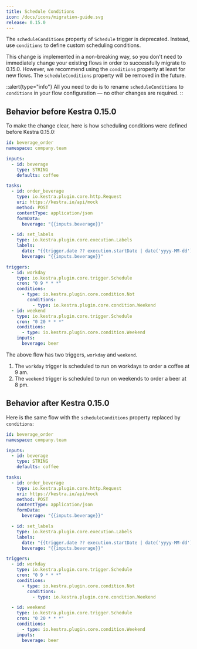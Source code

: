 ```yaml
---
title: Schedule Conditions
icon: /docs/icons/migration-guide.svg
release: 0.15.0
---
```


The `scheduleConditions` property of `Schedule` trigger is deprecated. Instead, use `conditions` to define custom scheduling conditions.

This change is implemented in a non-breaking way, so you don't need to immediately change your existing flows in order to successfully migrate to 0.15.0. However, we recommend using the `conditions` property at least for new flows. The `scheduleConditions` property will be removed in the future.

::alert{type="info"}
All you need to do is to rename `scheduleConditions` to `conditions` in your flow configuration — no other changes are required.
::

## Behavior before Kestra 0.15.0

To make the change clear, here is how scheduling conditions were defined before Kestra 0.15.0:

```yaml
id: beverage_order
namespace: company.team

inputs:
  - id: beverage
    type: STRING
    defaults: coffee

tasks:
  - id: order_beverage
    type: io.kestra.plugin.core.http.Request
    uri: https://kestra.io/api/mock
    method: POST
    contentType: application/json
    formData:
      beverage: "{{inputs.beverage}}"

  - id: set_labels
    type: io.kestra.plugin.core.execution.Labels
    labels:
      date: "{{trigger.date ?? execution.startDate | date('yyyy-MM-dd')}}"
      beverage: "{{inputs.beverage}}"

triggers:
  - id: workday
    type: io.kestra.plugin.core.trigger.Schedule
    cron: "0 9 * * *"
    conditions:
      - type: io.kestra.plugin.core.condition.Not
        conditions:
          - type: io.kestra.plugin.core.condition.Weekend
  - id: weekend
    type: io.kestra.plugin.core.trigger.Schedule
    cron: "0 20 * * *"
    conditions:
      - type: io.kestra.plugin.core.condition.Weekend
    inputs:
      beverage: beer
```

The above flow has two triggers, `workday` and `weekend`.
1. The `workday` trigger is scheduled to run on workdays to order a coffee at 9 am.
2. The `weekend` trigger is scheduled to run on weekends to order a beer at 8 pm.


## Behavior after Kestra 0.15.0

Here is the same flow with the `scheduleConditions` property replaced by `conditions`:

```yaml
id: beverage_order
namespace: company.team

inputs:
  - id: beverage
    type: STRING
    defaults: coffee

tasks:
  - id: order_beverage
    type: io.kestra.plugin.core.http.Request
    uri: https://kestra.io/api/mock
    method: POST
    contentType: application/json
    formData:
      beverage: "{{inputs.beverage}}"

  - id: set_labels
    type: io.kestra.plugin.core.execution.Labels
    labels:
      date: "{{trigger.date ?? execution.startDate | date('yyyy-MM-dd')}}"
      beverage: "{{inputs.beverage}}"

triggers:
  - id: workday
    type: io.kestra.plugin.core.trigger.Schedule
    cron: "0 9 * * *"
    conditions:
      - type: io.kestra.plugin.core.condition.Not
        conditions:
          - type: io.kestra.plugin.core.condition.Weekend

  - id: weekend
    type: io.kestra.plugin.core.trigger.Schedule
    cron: "0 20 * * *"
    conditions:
      - type: io.kestra.plugin.core.condition.Weekend
    inputs:
      beverage: beer
```
